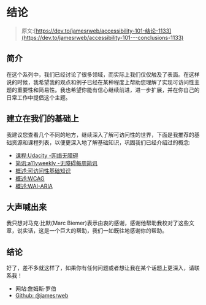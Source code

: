 # 结论

> 原文:[https://dev.to/jamesrweb/accessibility-101-结论-1133](https://dev.to/jamesrweb/accessibility-101---conclusions-1133)

## [](#introduction)简介

在这个系列中，我们已经讨论了很多领域，而实际上我们仅仅触及了表面。在这样说的时候，我希望我的观点和例子已经在某种程度上帮助您理解了实现可访问性主题的重要性和简易性。我也希望你能有信心继续前进，进一步扩展，并在你自己的日常工作中提倡这个主题。

## [](#building-upon-our-foundations)建立在我们的基础上

我建议您查看几个不同的地方，继续深入了解可访问性的世界，下面是我推荐的基础资源和课程列表，以便更深入地了解基础知识，巩固我们已经介绍过的概念:

*   [课程:Udacity -网络无障碍](https://eu.udacity.com/course/web-accessibility--ud891)
*   [简讯:a11yweekly -无障碍每周简讯](https://a11yweekly.com/)
*   [概述:可访问性基础知识](https://www.w3.org/WAI/fundamentals/accessibility-intro/)
*   [概述:WCAG](https://www.w3.org/WAI/standards-guidelines/wcag/)
*   [概述:WAI-ARIA](https://www.w3.org/WAI/standards-guidelines/aria/)

## [](#shout-outs)大声喊出来

我只想对马克·比默(Marc Biemer)表示由衷的感谢，感谢他帮助我校对了这些文章，说实话，这是一个巨大的帮助，我们一如既往地感谢你的帮助。

## [](#conclusions)结论

好了，差不多就这样了，如果你有任何问题或者想让我在某个话题上更深入，请联系我！

*   网站:詹姆斯·罗伯
*   [Github: @jamesrweb](https://github.com/jamesrweb/)